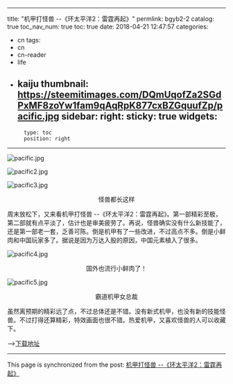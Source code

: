 
---
title: "机甲打怪兽 --《环太平洋2：雷霆再起》"
permlink: bgyb2-2
catalog: true
toc_nav_num: true
toc: true
date: 2018-04-21 12:47:57
categories:
- cn
tags:
- cn
- cn-reader
- life
- kaiju
thumbnail: https://steemitimages.com/DQmUqofZa2SGdPxMF8zoYw1fam9qAqRpK877cxBZGquufZp/pacific.jpg
sidebar:
    right:
        sticky: true
widgets:
    -
        type: toc
        position: right
---


![pacific.jpg](https://steemitimages.com/DQmUqofZa2SGdPxMF8zoYw1fam9qAqRpK877cxBZGquufZp/pacific.jpg)

![pacific2.jpg](https://steemitimages.com/DQmV2FK6i6UtxU4PtQZgtrDuU61B7pqWc9gznFzn2RDHVzV/pacific2.jpg)

![pacific3.jpg](https://steemitimages.com/DQmS4HJcUPJ7Y1RBH3XihYsGfeUQ12sXwqpdWbq5N5AXKhp/pacific3.jpg)

<center>怪兽都长这样</center>

周末放松下，又来看机甲打怪兽 --《环太平洋2：雷霆再起》。第一部精彩至极，第二部就有点平淡了，估计也是审美疲劳了。再说，怪兽确实没有什么新技能了，还是第一部老一套，乏善可陈。倒是机甲有了一些改进，不过高点不多。倒是小鲜肉和中国玩家多了。据说是因为万达入股的原因，中国元素植入了很多。

![pacific4.jpg](https://steemitimages.com/DQmS5xyprJcZjpdPvvSbsfpfKF48Q6wEtdNrMo4wS8jHphr/pacific4.jpg)

<center>国外也流行小鲜肉了！</center>

![pacific5.jpg](https://steemitimages.com/DQmbVUXTQ1wRcUH99iCnnHKQTBa4d5zLxy6JMRja7Q8foxk/pacific5.jpg)

<center>霸道机甲女总裁</center>

虽然离预期的精彩远了点，不过总体还是不错。没有新式机甲，也没有新的技能怪兽。不过打得还算精彩，特效画面也很不错。热爱机甲，又喜欢怪兽的人可以收藏下。

-->[下载地址](https://www.dy2018.com/i/99380.html)

- - -

This page is synchronized from the post: [机甲打怪兽 --《环太平洋2：雷霆再起》](https://steemit.com/@lemooljiang/bgyb2-2)
